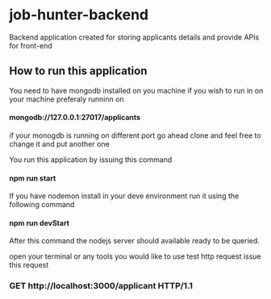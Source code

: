 # job-hunter-backend
Backend application created for storing applicants details and provide APIs for front-end

## How to run this application

You need to have mongodb installed on you machine if you wish to run in on your machine preferaly runninn on 

#### mongodb://127.0.0.1:27017/applicants

if your monogdb is running on different port go ahead clone and feel free to change it and put another one

You run this application by issuing this command 

#### npm run start

If you have nodemon install in your deve environment run it using the following command

#### npm run devStart

After this command the nodejs server should available ready to be queried.

open your terminal or any tools you would like to use test http request issue this request

### GET http://localhost:3000/applicant HTTP/1.1


